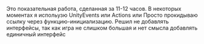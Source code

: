 Это показательная работа, сделанная за 11-12 часов. В некоторых моментах я испольузю UnityEvents или Actions или Просто прокидываю ссылку через функцию-инициализацию. Решил не добавлять интерфейсы, так как игра не слишком большая и нет смысла добавлять единичный интерфейс
